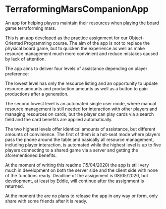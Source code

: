 # TerraformingMarsCompanionApp
An app for helping players maintain their resources when playing the board game terraforming mars.

This is an app developed as the practice assignment for our Object-Oriented Programming course. The aim of the app is not to
replace the physical board game, but to quicken the experience as well as make resource management much more convinient and reduce
mistakes caused by lack of attention.

The app aims to deliver four levels of assistance depending on player preference:

The lowest level has only the resource listing and an opportunity to update resource amounts and production amounts as well as a button
to gain productions after a generation.

The second lowest level is an automated single user mode, where manual resource management is still needed for interaction with other
players and managing resources on cards, but the player can play cards via a search field and the card benefits are applied automatically.

The two highest levels offer identical amounts of assistance, but different amounts of convinience. The first of them is a hot-seat mode
where players pass the phone around the table and basically all resource management, including player interaction, is automated while the
highest level is up to five players connecting to a shared game via a server and getting the aforementioned benefits.

At the moment of writing this readme (15/04/2020) the app is still very much in development on both the server side and the client side
with none of the functions ready. Deadline of the assignment is 08/05/2020, but development, at least by Eddie, will continue after the
assignment is returned.

At the moment the are no plans to release the app in any way or form, only share with some friends after it is ready.
